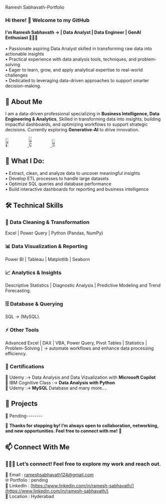 Ramesh Sabhavath-Portfolio
### Hi there! 👋 Welcome to my GitHub  

####  I'm **Ramesh Sabhavath** → | Data Analyst | Data Engineer | GenAI Enthusiast 👨🏼‍💻 

• Passionate aspiring Data Analyst skilled in transforming raw data into actionable insights   
• Practical experience with data analysis tools, techniques, and problem-solving   
• Eager to learn, grow, and apply analytical expertise to real-world challenges  
• Dedicated to leveraging data-driven approaches to support smarter decision-making.

## 💼 About Me 
I am a data-driven professional specializing in **Business Intelligence, Data Engineering & Analytics**, Skilled in transforming data into insights, building impactful dashboards, and optimizing workflows to support strategic decisions.
Currently exploring **Generative-AI** to drive innovation.

**<a href="https://www.linkedin.com/in/ramesh-sabhavath-3a0039387" target="_blank">
  <img src="https://img.shields.io/badge/LINKEDIN-0A66C2?style=flat-square&logo=linkedin&logoColor=white" 
       alt="LINKEDIN"
       height="29"
       width="14%" />
</a>**                     <a href="https://github.com/RameshSabhavath" target="_blank">
  <img src="https://img.shields.io/badge/GITHUB-100000?style=flat-square&logo=github&logoColor=white" 
       alt="GITHUB"
       height="33"
       width="14%" />
</a>            <a href="mailto:rameshsabhavath124@gmail.com" target="_blank">
  <img src="https://img.shields.io/badge/GMAIL-D14836?style=flat-square&logo=gmail&logoColor=white" 
       alt="GMAIL"
       height="26"
       width="14%" />
</a>   


## 📌 What I Do:
• Extract, clean, and analyze data to uncover meaningful insights  
• Develop ETL processes to handle large datasets  
• Optimize SQL queries and database performance  
• Build interactive dashboards for reporting and business intelligence


## 🛠 Technical Skills  

### 🧹  Data Cleaning & Transformation  
Excel | Power Query | Python (Pandas, NumPy)

### 📊  Data Visualization & Reporting 
Power BI | Tableau | Matplotlib | Seaborn

### 📈  Analytics & Insights   
Descriptive Statistics | Diagnostic Analysis  | Predictive Modeling and Trend Forecasting.

### 🗄  Database & Querying 
SQL → (MySQL).

### ⚡  Other Tools 
Advanced Excel | DAX |  VBA, Power Query, Pivot Tables | Statistics | Problem-Solving |  →  automate workflows and enhance data processing efficiency.
### 📜 Certifications

🎯 Udemy :→ Data Analysis and Data Vizualization with **Microsoft Copilot**   
🎯 IBM Cognitive Class :→ **Data Analysis with Python**  
🎯 Udemy :→ **MySQL** Database and many more....

## 🚀 Projects  

🔹 Pending--------

 📝 **Thanks for stopping by! I’m always open to collaboration, networking, and new opportunities. Feel free to connect with me!**  🚀
## 📫 Connect With Me 
### 👨🏼‍💻 Let’s connect! Feel free to explore my work and reach out. 
📧 Email :  [rameshsabhavath124@gmail.com ]( rameshsabhavath124@gmail.com)  
🌐 Portfolio : pending  
🔗 LinkedIn :  [https://www.linkedin.com/in/ramesh-sabhavath/](https://www.linkedin.com/in/ramesh-sabhavath/)  
📍 Location :  Hyderabad 
